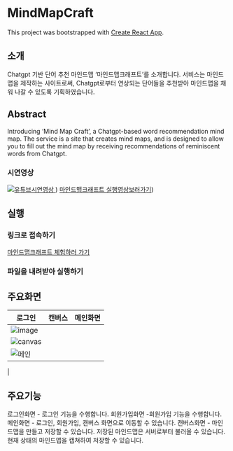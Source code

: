 # MindMapCraft

This project was bootstrapped with [Create React App](https://github.com/facebook/create-react-app).

## 소개
Chatgpt 기반 단어 추천 마인드맵 ‘마인드맵크래프트’를 소개합니다. 서비스는 마인드맵을 제작하는 사이트로써, Chatgpt로부터 연상되는 단어들을 추천받아 마인드맵을 채워 나갈 수 있도록 기획하였습니다.

## Abstract
Introducing ‘Mind Map Craft’, a Chatgpt-based word recommendation mind map. The service is a site that creates mind maps, and is designed to allow you to fill out the mind map by receiving recommendations of reminiscent words from Chatgpt.

### 시연영상
[![유튜브시연영상](https://github.com/gyur2/Webclient/assets/66067610/c499637b-cc76-4e8c-88da-13cd41372f07)
](https://youtu.be/JDJnL4IK7MM))
[마인드맵크래프트 실행영상보러가기](https://youtu.be/JDJnL4IK7MM))

## 실행
### 링크로 접속하기

[마인드맵크래프트 체험하러 가기](https://mindmapcraft.web.app/
) 

### 파일을 내려받아 실행하기


## 주요화면 
| 로그인 | 캔버스 | 메인화면 |
|---|---|---|
|![image](https://github.com/gyur2/Webclient/assets/66067610/5e7abb03-5aae-4c96-a3a8-e10c71d6000c)
|![canvas](https://github.com/gyur2/Webclient/assets/66067610/f0ac2259-a97c-4445-a98e-1fe4f3111c87)
|![메인](https://github.com/gyur2/Webclient/assets/66067610/fbe1a52c-4cdd-489c-9230-60ead058aa13)
|

## 주요기능
로그인화면 - 로그인 기능을 수행합니다.
회원가입화면 -회원가입 기능을 수행합니다.
메인화면 - 로그인, 회원가입, 캔버스 화면으로 이동할 수 있습니다.
캔버스화면 - 마인드맵을 만들고 저장할 수 있습니다. 저장된 마인드맵은 서버로부터 불러올 수 있습니다. 현재 상태의 마인드맵을 캡쳐하여 저장할 수 있습니다. 
